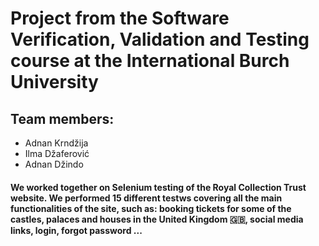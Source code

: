 # Project from the Software Verification, Validation and Testing course at the International Burch University
## Team members:
- Adnan Krndžija
- Ilma Džaferović
- Adnan Džindo

#### We worked together on Selenium testing of the Royal Collection Trust website. We performed 15 different testws covering all the main functionalities of the site, such as: booking tickets for some of the castles, palaces and houses in the United Kingdom 🇬🇧, social media links, login, forgot password ...

